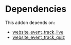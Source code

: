# Dependencies

This addon depends on:

- [website_event_track_live](https://github.com/bringout/oca-ocb-website)
- [website_event_track_quiz](https://github.com/bringout/oca-ocb-website)
